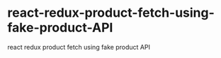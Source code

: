 # react-redux-product-fetch-using-fake-product-API
react redux product fetch using fake product API

